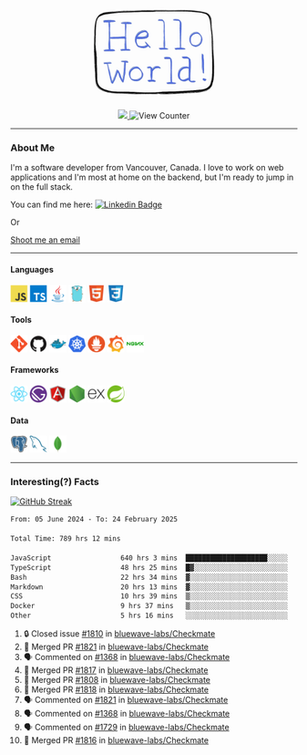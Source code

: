 <div align="center">
    <img src="./img/hello_world.webp" height="200px" width="">
    <div>
        <a href="https://www.linkedin.com/in/ajhollid">
            <img src="https://img.shields.io/badge/LinkedIn-blue"/>
        </a>
        <img src="https://komarev.com/ghpvc/?username=ajhollid&color=yellow" alt="View Counter">
    </div>
</div>

---

### About Me

I'm a software developer from Vancouver, Canada. I love to work on web applications and I'm most at home on the backend, but I'm ready to jump in on the full stack.

You can find me here: [![Linkedin Badge](https://img.shields.io/badge/-ajhollid-blue?style=flat&logo=Linkedin&logoColor=white)](https://www.linkedin.com/in/ajhollid)

Or

[Shoot me an email](mailto:ajhollid@gmail.com)

---

#### Languages

<div>
    <img src="./img/devicons/javascript-original.svg" width=30 height=30 alt="JavaScript">
    <img src="/img/devicons/typescript-original.svg" width=30 height=30 alt="TypeScript">
    <img src="./img/devicons/java-original.svg" width=30 height=30 alt="Java">
    <img src="./img/devicons/go-original.svg" width=30 height=30 alt="Golang">
    <img src="./img/devicons/html5-original.svg" width=30 height=30 alt="HTML 5">
    <img src="./img/devicons/css3-original.svg" width=30 height=30 alt="CSS 3">
</div>

#### Tools

<div>
    <img src="./img/devicons/git-original.svg" width=30 height=30 alt="Git">
    <img src="./img/devicons/github-original.svg" width=30 height=30 alt="Github">
    <img src="./img/devicons/docker-original.svg" width=30 
    height=30 alt="Docker">
    <img src="./img/devicons/kubernetes-original.svg" width=30 height=30 alt="K8">
    <img src="./img/devicons/prometheus-original.svg" width=30 height=30 alt="Prometheus">
    <img src="./img/devicons/grafana-original.svg" width=30 height=30 alt="Grafana">
    <img src="./img/devicons/nginx-original.svg" width=30 height=30 alt="Nginx">
</div>

#### Frameworks

<div>
    <img src="./img/devicons/react-original.svg" width=30 height=30 alt="React">
    <img src="./img/devicons/gatsby-original.svg" width=30 height=30 alt="Gatsby">
    <img src="./img/devicons/angularjs-original.svg" width=30 height=30 alt="AngularJS">
    <img src="./img/devicons/nodejs-original.svg" width=30 height=30 alt="NodeJS">
    <img src="./img/devicons/express-original.svg" width=30 height=30 alt="Express">
    <img src="./img/devicons/spring-original.svg" width=30 height=30 alt="Spring">
</div>

#### Data

<div>
    <img src="./img/devicons/postgresql-original.svg" width=30 height=30 alt="Postgresql">
    <img src="./img/devicons/mysql-original.svg" width=30 height=30 alt="Mysql">
    <img src="./img/devicons/mongodb-original.svg" width=30 height=30 alt="MongoDB">
</div>

---

### Interesting(?) Facts

[![GitHub Streak](http://github-readme-streak-stats.herokuapp.com?user=ajhollid)](https://git.io/streak-stats)

 <!--START_SECTION:waka-->

```txt
From: 05 June 2024 - To: 24 February 2025

Total Time: 789 hrs 12 mins

JavaScript                 640 hrs 3 mins  ████████████████████░░░░░   80.56 %
TypeScript                 48 hrs 25 mins  █▓░░░░░░░░░░░░░░░░░░░░░░░   06.10 %
Bash                       22 hrs 34 mins  ▓░░░░░░░░░░░░░░░░░░░░░░░░   02.84 %
Markdown                   20 hrs 13 mins  ▓░░░░░░░░░░░░░░░░░░░░░░░░   02.55 %
CSS                        10 hrs 39 mins  ▒░░░░░░░░░░░░░░░░░░░░░░░░   01.34 %
Docker                     9 hrs 37 mins   ▒░░░░░░░░░░░░░░░░░░░░░░░░   01.21 %
Other                      5 hrs 16 mins   ░░░░░░░░░░░░░░░░░░░░░░░░░   00.66 %
```

<!--END_SECTION:waka-->


<!--START_SECTION:activity-->
1. 🔒 Closed issue [#1810](https://github.com/bluewave-labs/Checkmate/issues/1810) in [bluewave-labs/Checkmate](https://github.com/bluewave-labs/Checkmate)
2. 🎉 Merged PR [#1821](https://github.com/bluewave-labs/Checkmate/pull/1821) in [bluewave-labs/Checkmate](https://github.com/bluewave-labs/Checkmate)
3. 🗣 Commented on [#1368](https://github.com/bluewave-labs/Checkmate/issues/1368#issuecomment-2682890314) in [bluewave-labs/Checkmate](https://github.com/bluewave-labs/Checkmate)
4. 🎉 Merged PR [#1817](https://github.com/bluewave-labs/Checkmate/pull/1817) in [bluewave-labs/Checkmate](https://github.com/bluewave-labs/Checkmate)
5. 🎉 Merged PR [#1808](https://github.com/bluewave-labs/Checkmate/pull/1808) in [bluewave-labs/Checkmate](https://github.com/bluewave-labs/Checkmate)
6. 🎉 Merged PR [#1818](https://github.com/bluewave-labs/Checkmate/pull/1818) in [bluewave-labs/Checkmate](https://github.com/bluewave-labs/Checkmate)
7. 🗣 Commented on [#1821](https://github.com/bluewave-labs/Checkmate/pull/1821#issuecomment-2682687588) in [bluewave-labs/Checkmate](https://github.com/bluewave-labs/Checkmate)
8. 🗣 Commented on [#1368](https://github.com/bluewave-labs/Checkmate/issues/1368#issuecomment-2682287733) in [bluewave-labs/Checkmate](https://github.com/bluewave-labs/Checkmate)
9. 🗣 Commented on [#1729](https://github.com/bluewave-labs/Checkmate/issues/1729#issuecomment-2682278967) in [bluewave-labs/Checkmate](https://github.com/bluewave-labs/Checkmate)
10. 🎉 Merged PR [#1816](https://github.com/bluewave-labs/Checkmate/pull/1816) in [bluewave-labs/Checkmate](https://github.com/bluewave-labs/Checkmate)
<!--END_SECTION:activity-->
